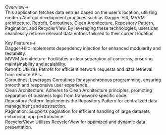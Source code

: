 Overview->    
This application fetches data entries based on the user's location, utilizing modern Android development practices such as Dagger-Hilt, MVVM architecture, Retrofit, Coroutines, Clean Architecture, Repository Pattern, Pagination, and RecyclerView. By leveraging these technologies, users can seamlessly retrieve relevant data entries tailored to their current location.

Key Features->   
Dagger-Hilt: Implements dependency injection for enhanced modularity and testability.  
MVVM Architecture: Facilitates a clear separation of concerns, ensuring maintainability and scalability.  
Retrofit: Utilizes Retrofit for efficient network requests and data retrieval from remote APIs.  
Coroutines: Leverages Coroutines for asynchronous programming, ensuring smooth and responsive user experience.  
Clean Architecture: Adheres to Clean Architecture principles, promoting separation of business logic from framework-specific code.  
Repository Pattern: Implements the Repository Pattern for centralized data management and abstraction.  
Pagination: Supports pagination for efficient handling of large datasets, enhancing app performance.  
RecyclerView: Utilizes RecyclerView for optimized and dynamic data presentation.  
